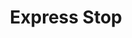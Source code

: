 ---
title: "Express Stop"
url: /battle-creek/express-stop-west-michigan-avenue/
shop: Lebensmittel
---